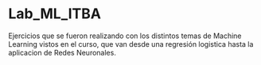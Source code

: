 # Lab_ML_ITBA
Ejercicios que se fueron realizando con los distintos temas de Machine Learning vistos en el curso, que van desde una regresión logistica hasta la aplicacion de Redes Neuronales.